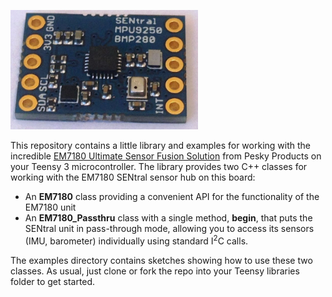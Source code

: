 <a href="https://www.tindie.com/products/onehorse/ultimate-sensor-fusion-solution/"><img src="sentral.jpg" width=300></a>

This repository contains a little library and examples for working with the incredible
<a href="https://www.tindie.com/products/onehorse/ultimate-sensor-fusion-solution/">
EM7180 Ultimate Sensor Fusion Solution</a> from Pesky Products on your Teensy 3 microcontroller. The library provides 
two C++ classes for
working with the EM7180 SENtral sensor hub on this board:
<ul>
<li> An <b>EM7180</b> class providing a convenient API for the functionality of the EM7180 unit
<li> An <b>EM7180_Passthru</b> class with a single method, <b>begin</b>, that puts the SENtral
unit in pass-through mode, allowing you to access its sensors (IMU, barometer) individually using standard
I<sup>2</sup>C calls.
</ul>

The examples directory contains sketches showing how to use these two classes. As usual, just clone or fork the repo
into your Teensy libraries folder to get started.


